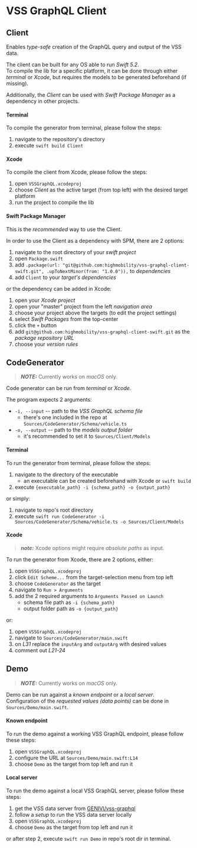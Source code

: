 # VSS GraphQL Client


## Client

Enables _type-safe_ creation of the GraphQL query and output of the VSS data.  

The client can be built for any OS able to run _Swift 5.2_.  
To compile the lib for a specific platform, it can be done through either _terminal_ or _Xcode_, but requires the models to be generated beforehand (if missing).  

Additionally, the _Client_ can be used with _Swift Package Manager_ as a dependency in other projects.


#### Terminal

To compile the generator from terminal, please follow the steps:

1. navigate to the repository's directory
2. execute `swift build Client`


#### Xcode

To compile the client from Xcode, please follow the steps:

1. open `VSSGraphQL.xcodeproj`
2. choose _Client_ as the active target (from top left) with the desired target platform
3. run the project to compile the lib


#### Swift Package Manager

This is the _recommended_ way to use the Client.  

In order to use the Client as a dependency with SPM, there are 2 options:

1. navigate to the root directory of your _swift project_
2. open `Package.swift`
3. add `.package(url: "git@github.com:highmobility/vss-graphql-client-swift.git", .upToNextMinor(from: "1.0.0")),` to _dependencies_
4. add `Client` to your _target's dependencies_

or the dependency can be added in Xcode:

1. open your _Xcode project_
2. open your "master" project from the left _navigation area_
3. choose your project above the targets (to edit the project settings)
4. select _Swift Packages_ from the top-center
5. click the `+` button
6. add `git@github.com:highmobility/vss-graphql-client-swift.git` as the _package repository URL_
7. choose your _version rules_


## CodeGenerator

> **_NOTE:_**  Currently works on _macOS_ only.

Code generator can be run from _terminal_ or _Xcode_.  

The program expects 2 arguments:  

- `-i, --input` -- path to the _VSS GraphQL schema file_
    - there's one included in the repo at `Sources/CodeGenerator/Schema/vehicle.ts`
- `-o, --output` -- path to the _models output folder_
    - it's recommended to set it to `Sources/Client/Models`


#### Terminal
  
To run the generator from terminal, please follow the steps:

1. navigate to the directory of the executable
    - an executable can be created beforehand with Xcode or `swift build`
2. execute `{executable_path} -i {schema_path} -o {output_path}`

or simply:  

1. navigate to repo's root directory
2. execute `swift run CodeGenerator -i Sources/CodeGenerator/Schema/vehicle.ts -o Sources/Client/Models`


#### Xcode

> **_note:_**  Xcode options might require _absolute paths_ as input.

To run the generator from Xcode, there are 2 options, either:

1. open `VSSGraphQL.xcodeproj`
2. click `Edit Scheme...` from the target-selection menu from top left
3. choose `CodeGenerator` as the target
4. navigate to `Run > Arguments`
5. add the 2 required arguments to `Arguments Passed on Launch`
    - schema file path as `-i {schema_path}`
    - output folder path as `-o {output_path}`

or:  

1. open `VSSGraphQL.xcodeproj`
2. navigate to `Sources/CodeGenerator/main.swift`
3. on _L31_ replace the `inputArg` and `outputArg` with desired values
4. comment out _L21-24_


## Demo

> **_NOTE:_**  Currently works on _macOS_ only.

Demo can be run against a _known endpoint_ or a _local server_.  
Configuration of the  _requested values (data points)_ can be done in `Sources/Demo/main.swift`.


#### Known endpoint

To run the demo against a working VSS GraphQL endpoint, please follow these steps:

1. open `VSSGraphQL.xcodeproj`
2. configure the URL at `Sources/Demo/main.swift:L14`
3. choose `Demo` as the target from top left and run it  


#### Local server

To run the demo against a local VSS GraphQL server, please follow these steps:  

1. get the VSS data server from [GENIVI/vss-graphql](https://github.com/GENIVI/vss-graphql)
2. follow a _setup_ to run the VSS data server locally
3. open `VSSGraphQL.xcodeproj`
4. choose `Demo` as the target from top left and run it

or after step 2, execute `swift run Demo` in repo's root dir in terminal.
